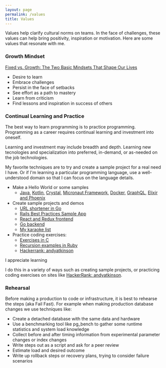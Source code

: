 ```yaml
---
layout: page
permalink: /values
title: Values
---
```


Values help clarify cultural norms on teams. In the face of challenges, these values can help bring positivity, inspiration or motivation. Here are some values that resonate with me.


### Growth Mindset

[Fixed vs. Growth: The Two Basic Mindsets That Shape Our Lives](https://www.brainpickings.org/2014/01/29/carol-dweck-mindset/)

- Desire to learn
- Embrace challenges
- Persist in the face of setbacks
- See effort as a path to mastery
- Learn from criticism
- Find lessons and inspiration in success of others

### Continual Learning and Practice

The best way to learn programming is to practice programming. Programming as a career requires continual learning and investment into oneself.

Learning and investment may include breadth and depth. Learning new tecnologies and specialization into preferred, in-demand, or as-needed on the job technologies.

My favorite techniques are to try and create a sample project for a real need I have. Or if I'm learning a particular programming language, use a well-understood domain so that I can focus on the language details.

* Make a Hello World or some samples
  * [Java](https://github.com/andyatkinson/java-stuff), [Kotlin](https://github.com/andyatkinson/kotlin-playground), [Crystal](https://github.com/andyatkinson/crystal-playground), [Micronaut Framework](https://github.com/andyatkinson/micronaut-hello-world), [Docker](https://github.com/andyatkinson/my_web_app), [GraphQL](https://github.com/andyatkinson/graphql-demo), [Elixir and Phoenix](https://github.com/andyatkinson/elixir-getting-started)
* Create sample projects and demos
  * [URL shortener in Go](https://github.com/andyatkinson/gournay)
  * [Rails Best Practices Sample App](https://github.com/andyatkinson/rideshare)
  * [React and Redux frontend](https://github.com/andyatkinson/freezer-frontend)
  * [Go backend](https://github.com/andyatkinson/freezer-backend)
  * [My karaoke list](https://github.com/andyatkinson/singstar)
* Practice coding exercises:
  * [Exercises in C](https://github.com/andyatkinson/exercises)
  * [Recursion examples in Ruby](https://github.com/andyatkinson/recursion-examples)
  * [Hackerrank: andyatkinson](https://www.hackerrank.com/andyatkinson)

I appreciate learning 

I do this in a variety of ways such as creating sample projects, or practicing coding exercises on sites like [HackerRank: andyatkinson](https://www.hackerrank.com/andyatkinson?hr_r=1).

### Rehearsal

Before making a production to code or infrastructure, it is best to rehearse the steps (aka Fail Fast). For example when making production database changes we use techniques like:

* Create a detached database with the same data and hardware
* Use a benchmarking tool like pg_bench to gather some runtime statistics and system load knowledge
* Collect before and after timing information from experimental parameter changes or index changes
* Write steps out as a script and ask for a peer review
* Estimate load and desired outcome
* Write up rollback steps or recovery plans, trying to consider failure scenarios
